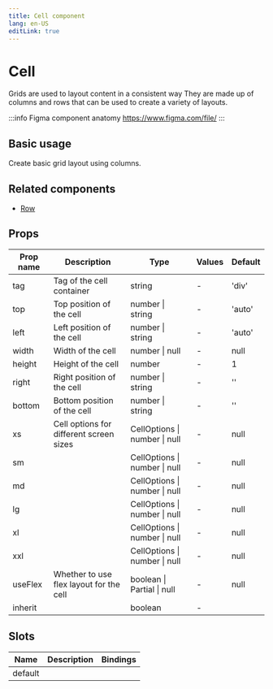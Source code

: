 ```yaml
---
title: Cell component
lang: en-US
editLink: true
---
```


# Cell

Grids are used to layout content in a consistent way
They are made up of columns and rows that can be used to create a variety of layouts.

:::info Figma component anatomy
https://www.figma.com/file/
:::

## Basic usage

Create basic grid layout using columns.

## Related components

- [Row](/components/grid/grid.doc)

## Props

| Prop name | Description                             | Type                          | Values | Default |
| --------- | --------------------------------------- | ----------------------------- | ------ | ------- |
| tag       | Tag of the cell container               | string                        | -      | 'div'   |
| top       | Top position of the cell                | number \| string              | -      | 'auto'  |
| left      | Left position of the cell               | number \| string              | -      | 'auto'  |
| width     | Width of the cell                       | number \| null                | -      | null    |
| height    | Height of the cell                      | number                        | -      | 1       |
| right     | Right position of the cell              | number \| string              | -      | ''      |
| bottom    | Bottom position of the cell             | number \| string              | -      | ''      |
| xs        | Cell options for different screen sizes | CellOptions \| number \| null | -      | null    |
| sm        |                                         | CellOptions \| number \| null | -      | null    |
| md        |                                         | CellOptions \| number \| null | -      | null    |
| lg        |                                         | CellOptions \| number \| null | -      | null    |
| xl        |                                         | CellOptions \| number \| null | -      | null    |
| xxl       |                                         | CellOptions \| number \| null | -      | null    |
| useFlex   | Whether to use flex layout for the cell | boolean \| Partial \| null    | -      | null    |
| inherit   |                                         | boolean                       | -      |         |

## Slots

| Name    | Description | Bindings |
| ------- | ----------- | -------- |
| default |             |          |
